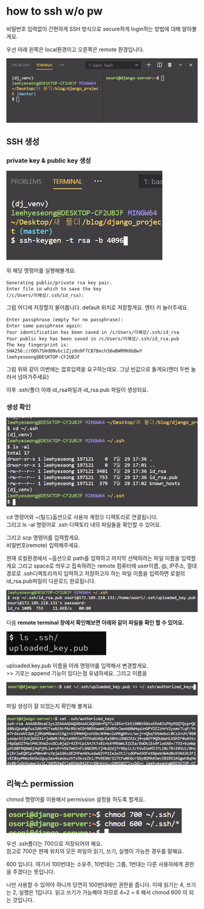 # how to ssh w/o pw



비밀번호 입력없이 간편하게 SSH 방식으로 secure하게 login하는 방법에 대해 알아볼게요.   
  
우선 아래 왼쪽은 local환경이고 오른쪽은 remote 환경입니다.

![](../../../.gitbook/assets/image%20%28368%29.png)

## SSH 생성 

### private key & public key 생성 

![](../../../.gitbook/assets/image%20%28369%29.png)

위 해당 명령어를 실행해볼게요. 

```text
Generating public/private rsa key pair.
Enter file in which to save the key 
(/c/Users/이혜성/.ssh/id_rsa):
```

그럼 어디에 저장할지 물어봅니다. default 위치로 저장할게요. 엔터 키 눌러주세요. 

```text
Enter passphrase (empty for no passphrase):
Enter same passphrase again:        
Your identification has been saved in /c/Users/이혜성/.ssh/id_rsa       
Your public key has been saved in /c/Users/이혜성/.ssh/id_rsa.pub       
The key fingerprint is:
SHA256://OOh7SHdONvbciZjz0o9F7CB7Bech38wBWRMK6bBwY leehyeseong@DESKTOP-CF2UBJF
```

그럼 위와 같이 이번에는 압호입력을 요구하는데요. 그냥 빈값으로 둘게요\(엔터 두번 눌러서 넘아가주세요\)

이후 .ssh/폴더 아래 id\_rsa파일과 id\_rsa.pub 파일이 생성되요.

### 생성 확인

![](../../../.gitbook/assets/image%20%28370%29.png)

cd 명령어와 ~\(틸드\)옵션으로 사용자 계정으 디렉토리로 연결됩니다.  
그리고 ls -al 명령어로 .ssh 디렉토리 내의 파일들을 확인할 수 있어요.

그리고 scp 명령어를 입력할게요.   
비밀번호\(remote\) 입력해주세요.   
  
현재 로컬환경에서 ~옵션으로 path를 입력하고 마지막 선택하려는 파일 이름을 입력할게요 그리고 space로 띄우고 접속하려는 remote 컴퓨터에 user이름, @,  IP주소, 절대경로로 .ssh디렉토리까지 입력하고 저장하고자 하는 파일 이름을 입력하면 로컬의 id\_rsa.pub파일이 다운로드 완료됩니다.

![](../../../.gitbook/assets/image%20%28371%29.png)

다음 **remote terminal 창에서 확인해보면 아래와 같이 파일을 확인 할 수 있어요.**

![](../../../.gitbook/assets/image%20%28373%29.png)

uploaded.key.pub 이름을 아래 명령어를 입력해서 변경할게요.   
&gt;&gt; 기호는 append 기능이 있다는점 유념하세요. 그리고 이름을 

![](../../../.gitbook/assets/image%20%28374%29.png)

파일 생성이 잘 되었는지 확인해 볼게요. 

![](../../../.gitbook/assets/image%20%28372%29.png)

## 리눅스 permission

chmod 명령어를 이용해서 permission 설정을 하도록 할게요.

![](../../../.gitbook/assets/image%20%28375%29.png)

우선 .ssh폴더는 700으로 저장되어야 해요.   
참고로 700은 현재 위치의 모든 파일의 읽기, 쓰기, 실행이 가능한 경우를 말해요.

  
 600 입니다. 여기서 100번대는 소유주, 10번대는 그룹, 1번대는 다른 사용자에게 권한을 주겠다는 뜻입니다. 

나만 사용할 수 있어야 하니까 당연히 100번대에만 권한을 줍니다. 이때 읽기는 4, 쓰기는 2, 실행은 1입니다. 읽고 쓰기가 가능해야 하므로 4+2 = 6 해서 chmod 600 이 되는 것입니다. 

  
  


